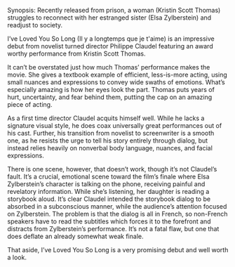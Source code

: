 Synopsis: Recently released from prison, a woman (Kristin Scott Thomas) struggles to reconnect with her estranged sister (Elsa Zylberstein) and readjust to society.

I’ve Loved You So Long (Il y a longtemps que je t'aime) is an impressive debut from novelist turned director Philippe Claudel featuring an award worthy performance from Kristin Scott Thomas.

It can’t be overstated just how much Thomas’ performance makes the movie. She gives a textbook example of efficient, less-is-more acting, using small nuances and expressions to convey wide swaths of emotions. What’s especially amazing is how her eyes look the part. Thomas puts years of hurt, uncertainty, and fear behind them, putting the cap on an amazing piece of acting.

As a first time director Claudel acquits himself well. While he lacks a signature visual style, he does coax universally great performances out of his cast. Further, his transition from novelist to screenwriter is a smooth one, as he resists the urge to tell his story entirely through dialog, but instead relies heavily on nonverbal body language, nuances, and facial expressions. 

There is one scene, however, that doesn’t work, though it’s not Claudel’s fault. It’s a crucial, emotional scene toward the film’s finale where Elsa Zylberstein’s character is talking on the phone, receiving painful and revelatory information. While she’s listening, her daughter is reading a storybook aloud. It’s clear Claudel intended the storybook dialog to be absorbed in a subconscious manner, while the audience’s attention focused on Zylberstein. The problem is that the dialog is all in French, so non-French speakers have to read the subtitles which forces it to the forefront and distracts from Zylberstein’s performance. It’s not a fatal flaw, but one that does deflate an already somewhat weak finale.

That aside, I’ve Loved You So Long is a very promising debut and well worth a look.

